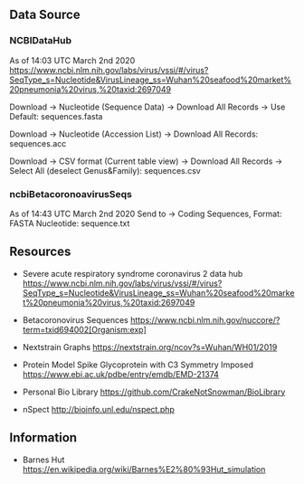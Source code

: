 

## Data Source

### NCBIDataHub
As of 14:03 UTC March 2nd 2020 
https://www.ncbi.nlm.nih.gov/labs/virus/vssi/#/virus?SeqType_s=Nucleotide&VirusLineage_ss=Wuhan%20seafood%20market%20pneumonia%20virus,%20taxid:2697049

Download -> Nucleotide (Sequence Data) -> Download All Records -> Use Default: sequences.fasta


Download -> Nucleotide (Accession List) -> Download All Records: sequences.acc


Download -> CSV format (Current table view) -> Download All Records -> Select All (deselect Genus&Family): sequences.csv

### ncbiBetacoronoavirusSeqs
As of 14:43 UTC March 2nd 2020 
Send to -> Coding Sequences, Format: FASTA Nucleotide: sequence.txt



## Resources

 - Severe acute respiratory syndrome coronavirus 2 data hub
https://www.ncbi.nlm.nih.gov/labs/virus/vssi/#/virus?SeqType_s=Nucleotide&VirusLineage_ss=Wuhan%20seafood%20market%20pneumonia%20virus,%20taxid:2697049
 - Betacoronovirus Sequences
https://www.ncbi.nlm.nih.gov/nuccore/?term=txid694002[Organism:exp]
 - Nextstrain Graphs
https://nextstrain.org/ncov?s=Wuhan/WH01/2019


 - Protein Model Spike Glycoprotein with C3 Symmetry Imposed
https://www.ebi.ac.uk/pdbe/entry/emdb/EMD-21374


 - Personal Bio Library
https://github.com/CrakeNotSnowman/BioLibrary

 - nSpect
http://bioinfo.unl.edu/nspect.php


## Information
 - Barnes Hut
https://en.wikipedia.org/wiki/Barnes%E2%80%93Hut_simulation
